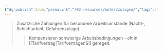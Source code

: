 ```yaml
---
{"dg-publish":true,"permalink":"/02-resources/notes/zulagen/","tags":["arbeitsrecht/entgelt"],"noteIcon":"","updated":"2025-08-28T17:46:01.000+02:00"}
---
```


>Zusätzliche Zahlungen für besondere Arbeitsumstände (Nacht-, Schichtarbeit, Gefahrenzulage).
>>Kompensieren schwierige Arbeitsbedingungen - oft in [[Tarifvertrag\|TarifverträgenS]] geregelt.